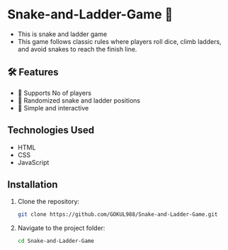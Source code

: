# Snake-and-Ladder-Game 🎲
- This is snake and ladder game
- This game follows classic rules where players roll dice, climb ladders, and avoid snakes to reach the finish line.

## 🛠 Features  
- 🎲 Supports No of players 
- 🐍 Randomized snake and ladder positions
- 🎨 Simple and interactive 

## Technologies Used
- HTML
- CSS 
- JavaScript

## Installation
1. Clone the repository:
   ```bash
   git clone https://github.com/GOKUL988/Snake-and-Ladder-Game.git
   ```
2. Navigate to the project folder:
   ```bash
   cd Snake-and-Ladder-Game
   ```

   ## 
